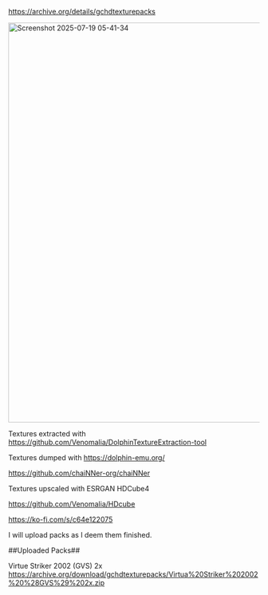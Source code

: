 https://archive.org/details/gchdtexturepacks

<img width="1605" height="802" alt="Screenshot 2025-07-19 05-41-34" src="https://github.com/user-attachments/assets/1f0dc5a8-d60d-410f-a3c3-60142d733fa4" />

Textures extracted with https://github.com/Venomalia/DolphinTextureExtraction-tool

Textures dumped with https://dolphin-emu.org/

https://github.com/chaiNNer-org/chaiNNer

Textures upscaled with ESRGAN HDCube4

https://github.com/Venomalia/HDcube

https://ko-fi.com/s/c64e122075

I will upload packs as I deem them finished. 

##Uploaded Packs##

Virtue Striker 2002 (GVS) 2x https://archive.org/download/gchdtexturepacks/Virtua%20Striker%202002%20%28GVS%29%202x.zip
